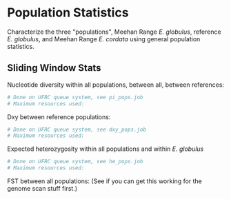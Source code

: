 # Population Statistics

Characterize the three "populations", Meehan Range _E. globulus_, reference _E. globulus_, and Meehan Range _E. cordata_ using general population statistics.

## Sliding Window Stats

Nucleotide diversity within all populations, between all, between references:

```bash
# Done on UFRC queue system, see pi_pops.job
# Maximum resources used:
```

Dxy between reference populations:

```bash
# Done on UFRC queue system, see dxy_pops.job
# Maximum resources used:
```

Expected heterozygosity within all populations and within _E. globulus_

```bash
# Done on UFRC queue system, see he_pops.job
# Maximum resources used:
```

FST between all populations:
(See if you can get this working for the genome scan stuff first.)
